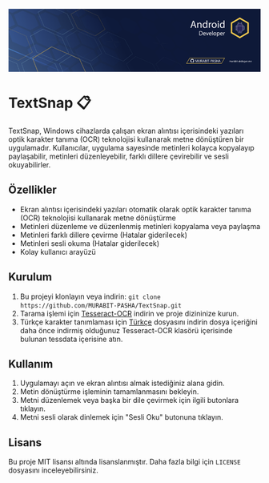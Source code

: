 ![MURABIT-PASHA Banner](https://github.com/MURABIT-PASHA/Images/blob/main/banner.png)

# TextSnap 📋

TextSnap, Windows cihazlarda çalışan ekran alıntısı içerisindeki yazıları optik karakter tanıma (OCR) teknolojisi kullanarak metne dönüştüren bir uygulamadır. Kullanıcılar, uygulama sayesinde metinleri kolayca kopyalayıp paylaşabilir, metinleri düzenleyebilir, farklı dillere çevirebilir ve sesli okuyabilirler.

## Özellikler

- Ekran alıntısı içerisindeki yazıları otomatik olarak optik karakter tanıma (OCR) teknolojisi kullanarak metne dönüştürme
- Metinleri düzenleme ve düzenlenmiş metinleri kopyalama veya paylaşma
- Metinleri farklı dillere çevirme (Hatalar giderilecek)
- Metinleri sesli okuma (Hatalar giderilecek)
- Kolay kullanıcı arayüzü

## Kurulum

1. Bu projeyi klonlayın veya indirin:
```git clone https://github.com/MURABIT-PASHA/TextSnap.git```
2. Tarama işlemi için [Tesseract-OCR](https://drive.google.com/file/d/18QwLV-PHqHd65x1OICfy4PfJ6BsT6irF/view?usp=share_link) indirin ve proje dizininize kurun.
3. Türkçe karakter tanımlaması için [Türkçe](https://drive.google.com/file/d/1X_GQpWmrTHkJdaUXFnqBoqPttgF36rBT/view?usp=share_link) dosyasını indirin dosya içeriğini daha önce indirmiş olduğunuz Tesseract-OCR klasörü içerisinde bulunan tessdata içerisine atın.

## Kullanım

1. Uygulamayı açın ve ekran alıntısı almak istediğiniz alana gidin.
3. Metin dönüştürme işleminin tamamlanmasını bekleyin.
4. Metni düzenlemek veya başka bir dile çevirmek için ilgili butonlara tıklayın.
5. Metni sesli olarak dinlemek için "Sesli Oku" butonuna tıklayın.

## Lisans

Bu proje MIT lisansı altında lisanslanmıştır. Daha fazla bilgi için `LICENSE` dosyasını inceleyebilirsiniz.
